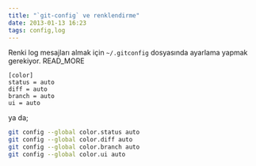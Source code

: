 ```yaml
---
title: "`git-config` ve renklendirme"
date: 2013-01-13 16:23
tags: config,log
---
```

Renki log mesajları almak için `~/.gitconfig` dosyasında ayarlama yapmak
gerekiyor.
READ_MORE

    [color]
    status = auto
    diff = auto
    branch = auto
    ui = auto

ya da;

```bash
git config --global color.status auto
git config --global color.diff auto
git config --global color.branch auto
git config --global color.ui auto
```